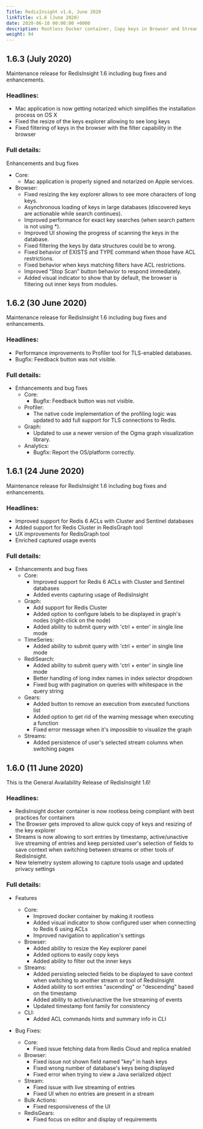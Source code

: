 ```yaml
---
Title: RedisInsight v1.6, June 2020 
linkTitle: v1.6 (June 2020)
date: 2020-06-10 00:00:00 +0000
description: Rootless Docker container, Copy keys in Browser and Stream UX improvements
weight: 94
---
```


## 1.6.3 (July 2020)

Maintenance release for RedisInsight 1.6 including bug fixes and enhancements.

### Headlines:

- Mac application is now getting notarized which simplifies the installation process on OS X
- Fixed the resize of the keys explorer allowing to see long keys
- Fixed filtering of keys in the browser with the filter capability in the browser

### Full details:

Enhancements and bug fixes
  - Core:
    - Mac application is properly signed and notarized on Apple services.
  - Browser:
    - Fixed resizing the key explorer allows to see more characters of long keys.
    - Asynchronous loading of keys in large databases (discovered keys are actionable while search continues).
    - Improved performance for exact key searches (when search pattern is not using *).
    - Improved UI showing the progress of scanning the keys in the database.
    - Fixed filtering the keys by data structures could be  to wrong.
    - Fixed behavior of EXISTS and TYPE command when those have ACL restrictions.
    - Fixed behavior when keys matching filters have ACL restrictions.
    - Improved “Stop Scan” button behavior to respond immediately.
    - Added visual indicator to show that by default, the browser is filtering out inner keys from modules.

## 1.6.2 (30 June 2020)

Maintenance release for RedisInsight 1.6 including bug fixes and enhancements.

### Headlines:

- Performance improvements to Profiler tool for TLS-enabled databases.
- Bugfix: Feedback button was not visible.

### Full details:

- Enhancements and bug fixes
  - Core:
      - Bugfix: Feedback button was not visible.
  - Profiler:
      - The native code implementation of the profiling logic was updated to add full support for TLS connections to Redis.
  - Graph:
      - Updated to use a newer version of the Ogma graph visualization library.
  - Analytics:
      - Bugfix: Report the OS/platform correctly.

## 1.6.1 (24 June 2020)

Maintenance release for RedisInsight 1.6 including bug fixes and enhancements.

### Headlines:

- Improved support for Redis 6 ACLs with Cluster and Sentinel databases
- Added support for Redis Cluster in RedisGraph tool
- UX improvements for RedisGraph tool
- Enriched captured usage events

### Full details:

- Enhancements and bug fixes
  - Core:
    - Improved support for Redis 6 ACLs with Cluster and Sentinel databases
    - Added events capturing usage of RedisInsight
  - Graph:
    - Add support for Redis Cluster
    - Added option to configure labels to be displayed in graph's nodes (right-click on the node)
    - Added ability to submit query with 'ctrl + enter' in single line mode
  - TimeSeries:
    - Added ability to submit query with 'ctrl + enter' in single line mode
  - RediSearch:
    - Added ability to submit query with 'ctrl + enter' in single line mode
    - Better handling of long index names in index selector dropdown
    - Fixed bug with pagination on queries with whitespace in the query string
  - Gears:
    - Added button to remove an execution from executed functions list
    - Added option to get rid of the warning message when executing a function 
    - Fixed error message when it's impossible to visualize the graph
  - Streams:
    - Added persistence of user's selected stream columns when switching pages

## 1.6.0 (11 June 2020)

This is the General Availability Release of RedisInsight 1.6!

### Headlines:

- RedisInsight docker container is now rootless being compliant with best practices for containers
- The Browser gets improved to allow quick copy of keys and resizing of the key explorer
- Streams is now allowing to sort entries by timestamp, active/unactive live streaming of entries and keep persisted user's selection of fields to save context when switching between streams or other tools of RedisInsight. 
- New telemetry system allowing to capture tools usage and updated privacy settings

### Full details:

- Features
  - Core:
    - Improved docker container by making it rootless
    - Added visual indicator to show configured user when connecting to Redis 6 using ACLs
    - Improved navigation to application's settings
  - Browser:
    - Added ability to resize the Key explorer panel
    - Added options to easily copy keys
    - Added ability to filter out the inner keys
  - Streams: 
    - Added persisting selected fields to be displayed to save context when switching to another stream or tool of RedisInsight 
    - Added ability to sort entries "ascending" or "descending" based on the timestamp
    - Added ability to active/unactive the live streaming of events 
    - Updated timestamp font family for consistency
  - CLI:
    - Added ACL commands hints and summary info in CLI

- Bug Fixes:
  - Core:
    - Fixed issue fetching data from Redis Cloud and replica enabled
  - Browser:
    - Fixed issue not shown field named "key" in hash keys
    - Fixed wrong number of database's keys being displayed
    - Fixed error when trying to view a Java serialized object
  - Stream:
    - Fixed issue with live streaming of entries
    - Fixed UI when no entries are present in a stream
  - Bulk Actions:
    - Fixed responsiveness of the UI
  - RedisGears:
    - Fixed focus on editor and display of requirements
